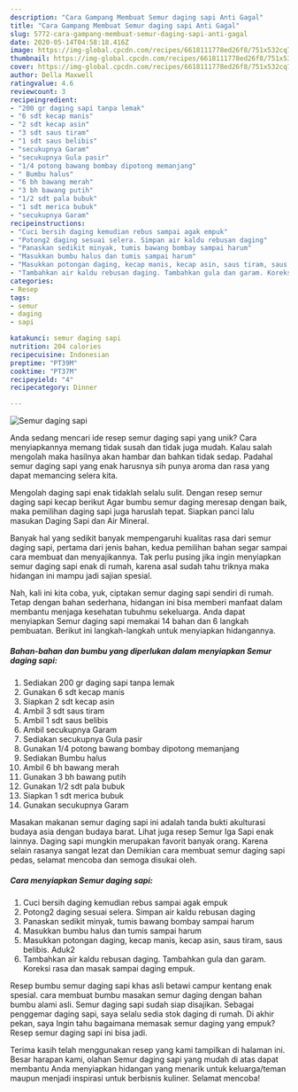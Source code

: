 ```yaml
---
description: "Cara Gampang Membuat Semur daging sapi Anti Gagal"
title: "Cara Gampang Membuat Semur daging sapi Anti Gagal"
slug: 5772-cara-gampang-membuat-semur-daging-sapi-anti-gagal
date: 2020-05-14T04:58:18.416Z
image: https://img-global.cpcdn.com/recipes/6618111778ed26f8/751x532cq70/semur-daging-sapi-foto-resep-utama.jpg
thumbnail: https://img-global.cpcdn.com/recipes/6618111778ed26f8/751x532cq70/semur-daging-sapi-foto-resep-utama.jpg
cover: https://img-global.cpcdn.com/recipes/6618111778ed26f8/751x532cq70/semur-daging-sapi-foto-resep-utama.jpg
author: Della Maxwell
ratingvalue: 4.6
reviewcount: 3
recipeingredient:
- "200 gr daging sapi tanpa lemak"
- "6 sdt kecap manis"
- "2 sdt kecap asin"
- "3 sdt saus tiram"
- "1 sdt saus belibis"
- "secukupnya Garam"
- "secukupnya Gula pasir"
- "1/4 potong bawang bombay dipotong memanjang"
- " Bumbu halus"
- "6 bh bawang merah"
- "3 bh bawang putih"
- "1/2 sdt pala bubuk"
- "1 sdt merica bubuk"
- "secukupnya Garam"
recipeinstructions:
- "Cuci bersih daging kemudian rebus sampai agak empuk"
- "Potong2 daging sesuai selera. Simpan air kaldu rebusan daging"
- "Panaskan sedikit minyak, tumis bawang bombay sampai harum"
- "Masukkan bumbu halus dan tumis sampai harum"
- "Masukkan potongan daging, kecap manis, kecap asin, saus tiram, saus belibis. Aduk2"
- "Tambahkan air kaldu rebusan daging. Tambahkan gula dan garam. Koreksi rasa dan masak sampai daging empuk."
categories:
- Resep
tags:
- semur
- daging
- sapi

katakunci: semur daging sapi 
nutrition: 204 calories
recipecuisine: Indonesian
preptime: "PT39M"
cooktime: "PT37M"
recipeyield: "4"
recipecategory: Dinner

---
```



![Semur daging sapi](https://img-global.cpcdn.com/recipes/6618111778ed26f8/751x532cq70/semur-daging-sapi-foto-resep-utama.jpg)

Anda sedang mencari ide resep semur daging sapi yang unik? Cara menyiapkannya memang tidak susah dan tidak juga mudah. Kalau salah mengolah maka hasilnya akan hambar dan bahkan tidak sedap. Padahal semur daging sapi yang enak harusnya sih punya aroma dan rasa yang dapat memancing selera kita.

Mengolah daging sapi enak tidaklah selalu sulit. Dengan resep semur daging sapi kecap berikut Agar bumbu semur daging meresap dengan baik, maka pemilihan daging sapi juga haruslah tepat. Siapkan panci lalu masukan Daging Sapi dan Air Mineral.

Banyak hal yang sedikit banyak mempengaruhi kualitas rasa dari semur daging sapi, pertama dari jenis bahan, kedua pemilihan bahan segar sampai cara membuat dan menyajikannya. Tak perlu pusing jika ingin menyiapkan semur daging sapi enak di rumah, karena asal sudah tahu triknya maka hidangan ini mampu jadi sajian spesial.


Nah, kali ini kita coba, yuk, ciptakan semur daging sapi sendiri di rumah. Tetap dengan bahan sederhana, hidangan ini bisa memberi manfaat dalam membantu menjaga kesehatan tubuhmu sekeluarga. Anda dapat menyiapkan Semur daging sapi memakai 14 bahan dan 6 langkah pembuatan. Berikut ini langkah-langkah untuk menyiapkan hidangannya.

<!--inarticleads1-->

##### Bahan-bahan dan bumbu yang diperlukan dalam menyiapkan Semur daging sapi:

1. Sediakan 200 gr daging sapi tanpa lemak
1. Gunakan 6 sdt kecap manis
1. Siapkan 2 sdt kecap asin
1. Ambil 3 sdt saus tiram
1. Ambil 1 sdt saus belibis
1. Ambil secukupnya Garam
1. Sediakan secukupnya Gula pasir
1. Gunakan 1/4 potong bawang bombay dipotong memanjang
1. Sediakan  Bumbu halus
1. Ambil 6 bh bawang merah
1. Gunakan 3 bh bawang putih
1. Gunakan 1/2 sdt pala bubuk
1. Siapkan 1 sdt merica bubuk
1. Gunakan secukupnya Garam


Masakan makanan semur daging sapi ini adalah tanda bukti akulturasi budaya asia dengan budaya barat. Lihat juga resep Semur Iga Sapi enak lainnya. Daging sapi mungkin merupakan favorit banyak orang. Karena selain rasanya sangat lezat dan Demikian cara membuat semur daging sapi pedas, selamat mencoba dan semoga disukai oleh. 

<!--inarticleads2-->

##### Cara menyiapkan Semur daging sapi:

1. Cuci bersih daging kemudian rebus sampai agak empuk
1. Potong2 daging sesuai selera. Simpan air kaldu rebusan daging
1. Panaskan sedikit minyak, tumis bawang bombay sampai harum
1. Masukkan bumbu halus dan tumis sampai harum
1. Masukkan potongan daging, kecap manis, kecap asin, saus tiram, saus belibis. Aduk2
1. Tambahkan air kaldu rebusan daging. Tambahkan gula dan garam. Koreksi rasa dan masak sampai daging empuk.


Resep bumbu semur daging sapi khas asli betawi campur kentang enak spesial. cara membuat bumbu masakan semur daging dengan bahan bumbu alami asli. Semur daging sapi sudah siap disajikan. Sebagai penggemar daging sapi, saya selalu sedia stok daging di rumah. Di akhir pekan, saya Ingin tahu bagaimana memasak semur daging yang empuk? Resep semur daging sapi ini bisa jadi. 

Terima kasih telah menggunakan resep yang kami tampilkan di halaman ini. Besar harapan kami, olahan Semur daging sapi yang mudah di atas dapat membantu Anda menyiapkan hidangan yang menarik untuk keluarga/teman maupun menjadi inspirasi untuk berbisnis kuliner. Selamat mencoba!
